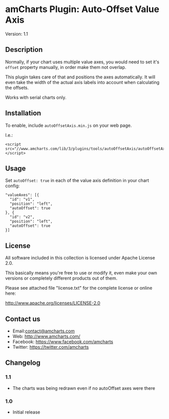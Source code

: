 # amCharts Plugin: Auto-Offset Value Axis

Version: 1.1


## Description

Normally, if your chart uses multiple value axes, you would need to set it's 
`offset` property manually, in order make them not overlap.

This plugin takes care of that and positions the axes automatically. It will 
even take the width of the actual axis labels into account when calculating the 
offsets.

Works with serial charts only.


## Installation

To enable, include `autoOffsetAxis.min.js` on your web page.

I.e.:

```
<script src="//www.amcharts.com/lib/3/plugins/tools/autoOffsetAxis/autoOffsetAxis.min.js"></script>
```

## Usage

Set `autoOffset: true` in each of the value axis definition in your chart 
config:

```
"valueAxes": [{
  "id": "v1",
  "position": "left",
  "autoOffset": true
}, {
  "id": "v2",
  "position": "left",
  "autoOffset": true
}]
```


## License

All software included in this collection is licensed under Apache License 2.0.

This basically means you're free to use or modify it, even make your own 
versions or completely different products out of them.

Please see attached file "license.txt" for the complete license or online here:

http://www.apache.org/licenses/LICENSE-2.0


## Contact us

* Email:contact@amcharts.com
* Web: http://www.amcharts.com/
* Facebook: https://www.facebook.com/amcharts
* Twitter: https://twitter.com/amcharts


## Changelog

### 1.1
* The charts was being redrawn even if no autoOffset axes were there

### 1.0
* Initial release